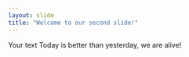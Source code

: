```yaml
---
layout: slide
title: "Welcome to our second slide!"
---
```

Your text
Today is better than yesterday, we are alive!
